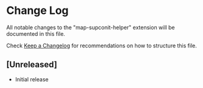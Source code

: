 # Change Log

All notable changes to the "map-supconit-helper" extension will be documented in this file.

Check [Keep a Changelog](http://keepachangelog.com/) for recommendations on how to structure this file.

## [Unreleased]

- Initial release